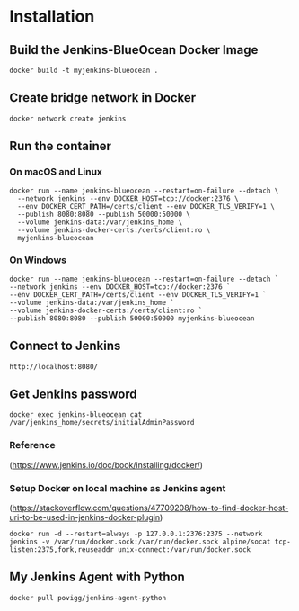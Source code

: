 # Installation

## Build the Jenkins-BlueOcean Docker Image

```
docker build -t myjenkins-blueocean .
```

## Create bridge network in Docker

```
docker network create jenkins
```

## Run the container
### On macOS and Linux

```
docker run --name jenkins-blueocean --restart=on-failure --detach \
  --network jenkins --env DOCKER_HOST=tcp://docker:2376 \
  --env DOCKER_CERT_PATH=/certs/client --env DOCKER_TLS_VERIFY=1 \
  --publish 8080:8080 --publish 50000:50000 \
  --volume jenkins-data:/var/jenkins_home \
  --volume jenkins-docker-certs:/certs/client:ro \
  myjenkins-blueocean
  ```
  
  ### On Windows
  
  ```
  docker run --name jenkins-blueocean --restart=on-failure --detach `
  --network jenkins --env DOCKER_HOST=tcp://docker:2376 `
  --env DOCKER_CERT_PATH=/certs/client --env DOCKER_TLS_VERIFY=1 `
  --volume jenkins-data:/var/jenkins_home `
  --volume jenkins-docker-certs:/certs/client:ro `
  --publish 8080:8080 --publish 50000:50000 myjenkins-blueocean
  ```
  
  ## Connect to Jenkins
  
  ```
  http://localhost:8080/
  ```
  
  ## Get Jenkins password
  
  ```
  docker exec jenkins-blueocean cat /var/jenkins_home/secrets/initialAdminPassword
  ```
  
  ### Reference
(https://www.jenkins.io/doc/book/installing/docker/)

### Setup Docker on local machine as Jenkins agent
(https://stackoverflow.com/questions/47709208/how-to-find-docker-host-uri-to-be-used-in-jenkins-docker-plugin)

```
docker run -d --restart=always -p 127.0.0.1:2376:2375 --network jenkins -v /var/run/docker.sock:/var/run/docker.sock alpine/socat tcp-listen:2375,fork,reuseaddr unix-connect:/var/run/docker.sock
```

## My Jenkins Agent with Python

```
docker pull povigg/jenkins-agent-python
```

